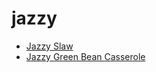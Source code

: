 # jazzy

 * [Jazzy Slaw](../../index/j/jazzy-slaw-106739.json)
 * [Jazzy Green Bean Casserole](../../index/j/jazzy-green-bean-casserole.json)
